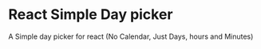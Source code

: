 # React Simple Day picker
A Simple day picker for react (No Calendar, Just Days, hours and Minutes)
